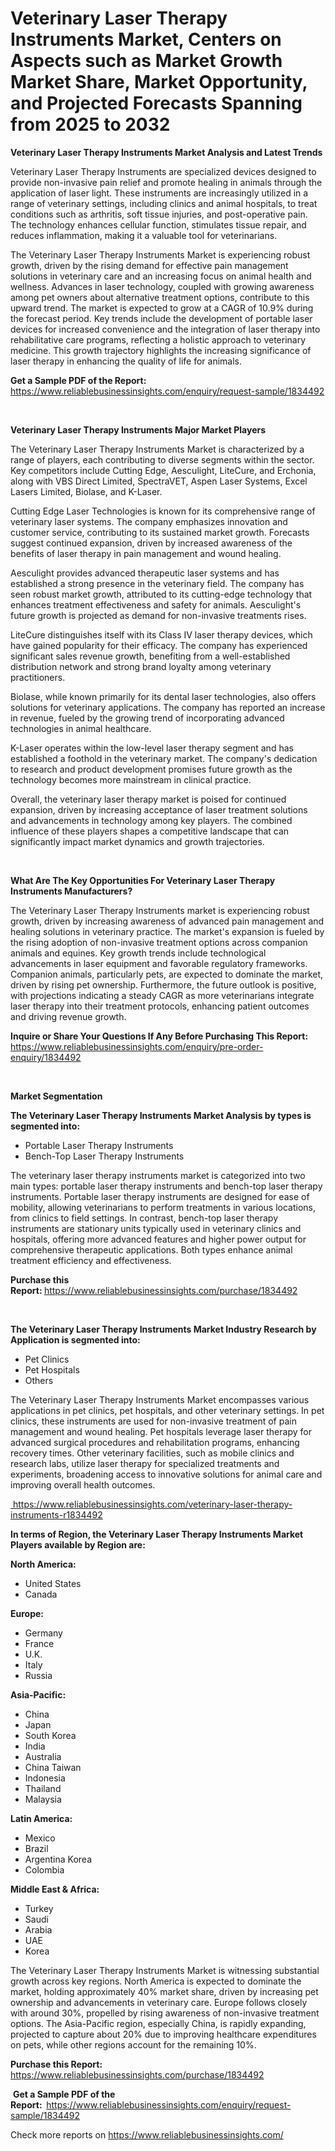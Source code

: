 <p><h1>Veterinary Laser Therapy Instruments Market, Centers on Aspects such as Market Growth Market Share, Market Opportunity, and Projected Forecasts Spanning from 2025 to 2032</h1></p><p><strong>Veterinary Laser Therapy Instruments Market Analysis and Latest Trends</strong></p>
<p><p>Veterinary Laser Therapy Instruments are specialized devices designed to provide non-invasive pain relief and promote healing in animals through the application of laser light. These instruments are increasingly utilized in a range of veterinary settings, including clinics and animal hospitals, to treat conditions such as arthritis, soft tissue injuries, and post-operative pain. The technology enhances cellular function, stimulates tissue repair, and reduces inflammation, making it a valuable tool for veterinarians.</p><p>The Veterinary Laser Therapy Instruments Market is experiencing robust growth, driven by the rising demand for effective pain management solutions in veterinary care and an increasing focus on animal health and wellness. Advances in laser technology, coupled with growing awareness among pet owners about alternative treatment options, contribute to this upward trend. The market is expected to grow at a CAGR of 10.9% during the forecast period. Key trends include the development of portable laser devices for increased convenience and the integration of laser therapy into rehabilitative care programs, reflecting a holistic approach to veterinary medicine. This growth trajectory highlights the increasing significance of laser therapy in enhancing the quality of life for animals.</p></p>
<p><strong>Get a Sample PDF of the Report:&nbsp;</strong> <a href="https://www.reliablebusinessinsights.com/enquiry/request-sample/1834492?utm_campaign=3093&utm_medium=2&utm_source=Github&utm_content=ia&utm_term=05032025&utm_id=veterinary-laser-therapy-instruments">https://www.reliablebusinessinsights.com/enquiry/request-sample/1834492</a></p>
<p>&nbsp;</p>
<p><strong>Veterinary Laser Therapy Instruments Major Market Players</strong></p>
<p><p>The Veterinary Laser Therapy Instruments Market is characterized by a range of players, each contributing to diverse segments within the sector. Key competitors include Cutting Edge, Aesculight, LiteCure, and Erchonia, along with VBS Direct Limited, SpectraVET, Aspen Laser Systems, Excel Lasers Limited, Biolase, and K-Laser.</p><p>Cutting Edge Laser Technologies is known for its comprehensive range of veterinary laser systems. The company emphasizes innovation and customer service, contributing to its sustained market growth. Forecasts suggest continued expansion, driven by increased awareness of the benefits of laser therapy in pain management and wound healing.</p><p>Aesculight provides advanced therapeutic laser systems and has established a strong presence in the veterinary field. The company has seen robust market growth, attributed to its cutting-edge technology that enhances treatment effectiveness and safety for animals. Aesculight's future growth is projected as demand for non-invasive treatments rises.</p><p>LiteCure distinguishes itself with its Class IV laser therapy devices, which have gained popularity for their efficacy. The company has experienced significant sales revenue growth, benefiting from a well-established distribution network and strong brand loyalty among veterinary practitioners.</p><p>Biolase, while known primarily for its dental laser technologies, also offers solutions for veterinary applications. The company has reported an increase in revenue, fueled by the growing trend of incorporating advanced technologies in animal healthcare.</p><p>K-Laser operates within the low-level laser therapy segment and has established a foothold in the veterinary market. The company's dedication to research and product development promises future growth as the technology becomes more mainstream in clinical practice.</p><p>Overall, the veterinary laser therapy market is poised for continued expansion, driven by increasing acceptance of laser treatment solutions and advancements in technology among key players. The combined influence of these players shapes a competitive landscape that can significantly impact market dynamics and growth trajectories.</p></p>
<p>&nbsp;</p>
<p><strong>What Are The Key Opportunities For Veterinary Laser Therapy Instruments Manufacturers?</strong></p>
<p><p>The Veterinary Laser Therapy Instruments market is experiencing robust growth, driven by increasing awareness of advanced pain management and healing solutions in veterinary practice. The market's expansion is fueled by the rising adoption of non-invasive treatment options across companion animals and equines. Key growth trends include technological advancements in laser equipment and favorable regulatory frameworks. Companion animals, particularly pets, are expected to dominate the market, driven by rising pet ownership. Furthermore, the future outlook is positive, with projections indicating a steady CAGR as more veterinarians integrate laser therapy into their treatment protocols, enhancing patient outcomes and driving revenue growth.</p></p>
<p><strong>Inquire or Share Your Questions If Any Before Purchasing This Report:</strong> <a href="https://www.reliablebusinessinsights.com/enquiry/pre-order-enquiry/1834492?utm_campaign=3093&utm_medium=2&utm_source=Github&utm_content=ia&utm_term=05032025&utm_id=veterinary-laser-therapy-instruments">https://www.reliablebusinessinsights.com/enquiry/pre-order-enquiry/1834492</a></p>
<p>&nbsp;</p>
<p><strong>Market Segmentation</strong></p>
<p><strong>The Veterinary Laser Therapy Instruments Market Analysis by types is segmented into:</strong></p>
<p><ul><li>Portable Laser Therapy Instruments</li><li>Bench-Top Laser Therapy Instruments</li></ul></p>
<p><p>The veterinary laser therapy instruments market is categorized into two main types: portable laser therapy instruments and bench-top laser therapy instruments. Portable laser therapy instruments are designed for ease of mobility, allowing veterinarians to perform treatments in various locations, from clinics to field settings. In contrast, bench-top laser therapy instruments are stationary units typically used in veterinary clinics and hospitals, offering more advanced features and higher power output for comprehensive therapeutic applications. Both types enhance animal treatment efficiency and effectiveness.</p></p>
<p><strong>Purchase this Report:&nbsp;</strong><a href="https://www.reliablebusinessinsights.com/purchase/1834492?utm_campaign=3093&utm_medium=2&utm_source=Github&utm_content=ia&utm_term=05032025&utm_id=veterinary-laser-therapy-instruments">https://www.reliablebusinessinsights.com/purchase/1834492</a></p>
<p>&nbsp;</p>
<p><strong>The Veterinary Laser Therapy Instruments Market Industry Research by Application is segmented into:</strong></p>
<p><ul><li>Pet Clinics</li><li>Pet Hospitals</li><li>Others</li></ul></p>
<p><p>The Veterinary Laser Therapy Instruments Market encompasses various applications in pet clinics, pet hospitals, and other veterinary settings. In pet clinics, these instruments are used for non-invasive treatment of pain management and wound healing. Pet hospitals leverage laser therapy for advanced surgical procedures and rehabilitation programs, enhancing recovery times. Other veterinary facilities, such as mobile clinics and research labs, utilize laser therapy for specialized treatments and experiments, broadening access to innovative solutions for animal care and improving overall health outcomes.</p></p>
<p><a href="https://www.reliablebusinessinsights.com/veterinary-laser-therapy-instruments-r1834492?utm_campaign=3093&utm_medium=2&utm_source=Github&utm_content=ia&utm_term=05032025&utm_id=veterinary-laser-therapy-instruments">&nbsp;https://www.reliablebusinessinsights.com/veterinary-laser-therapy-instruments-r1834492</a></p>
<p><strong>In terms of Region, the Veterinary Laser Therapy Instruments Market Players available by Region are:</strong></p>
<p>
    <p> <strong> North America: </strong>
        <ul>
            <li>United States</li>
            <li>Canada</li>
        </ul>
        </p> 
    <p> <strong> Europe: </strong>
        <ul>
            <li>Germany</li>
            <li>France</li>
            <li>U.K.</li>
            <li>Italy</li>
            <li>Russia</li>
        </ul>
        </p> 
    <p> <strong> Asia-Pacific: </strong>
        <ul>
            <li>China</li>
            <li>Japan</li>
            <li>South Korea</li>
            <li>India</li>
            <li>Australia</li>
            <li>China Taiwan</li>
            <li>Indonesia</li>
            <li>Thailand</li>
            <li>Malaysia</li>
        </ul>
        </p> 
    <p> <strong> Latin America: </strong>
        <ul>
            <li>Mexico</li>
            <li>Brazil</li>
            <li>Argentina Korea</li>
            <li>Colombia</li>
        </ul>
        </p> 
    <p> <strong> Middle East & Africa: </strong>
        <ul>
            <li>Turkey</li>
            <li>Saudi</li>
            <li>Arabia</li>
            <li>UAE</li>
            <li>Korea</li>
        </ul>
    </p>
    </p>
<p><p>The Veterinary Laser Therapy Instruments Market is witnessing substantial growth across key regions. North America is expected to dominate the market, holding approximately 40% market share, driven by increasing pet ownership and advancements in veterinary care. Europe follows closely with around 30%, propelled by rising awareness of non-invasive treatment options. The Asia-Pacific region, especially China, is rapidly expanding, projected to capture about 20% due to improving healthcare expenditures on pets, while other regions account for the remaining 10%.</p></p>
<p><strong>Purchase this Report: </strong><a href="https://www.reliablebusinessinsights.com/purchase/1834492?utm_campaign=3093&utm_medium=2&utm_source=Github&utm_content=ia&utm_term=05032025&utm_id=veterinary-laser-therapy-instruments">https://www.reliablebusinessinsights.com/purchase/1834492</a></p>
<p>&nbsp;<strong>Get a Sample PDF of the Report:&nbsp;&nbsp;</strong><a href="https://www.reliablebusinessinsights.com/enquiry/request-sample/1834492?utm_campaign=3093&utm_medium=2&utm_source=Github&utm_content=ia&utm_term=05032025&utm_id=veterinary-laser-therapy-instruments">https://www.reliablebusinessinsights.com/enquiry/request-sample/1834492</a></p>
<p><strong></strong></p>
<p>Check more reports on <a href="https://www.reliablebusinessinsights.com/?utm_campaign=3093&utm_medium=2&utm_source=Github&utm_content=ia&utm_term=05032025&utm_id=veterinary-laser-therapy-instruments">https://www.reliablebusinessinsights.com/</a></p>